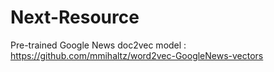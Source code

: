 # Next-Resource
Pre-trained Google News doc2vec model : https://github.com/mmihaltz/word2vec-GoogleNews-vectors
